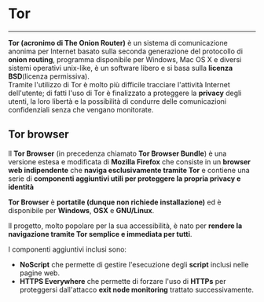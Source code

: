# Tor
---
**Tor (acronimo di The Onion Router)** è un sistema di comunicazione anonima per Internet basato sulla seconda generazione del protocollo di **onion routing**, programma disponibile per Windows, Mac OS X e diversi sistemi operativi unix-like, è un software libero e si basa sulla **licenza BSD**(licenza permissiva).<br/>
Tramite l'utilizzo di Tor è molto più difficile tracciare l'attività Internet dell'utente; di fatti l'uso di Tor è finalizzato a proteggere la **privacy** degli utenti, la loro libertà e la possibilità di condurre delle comunicazioni confidenziali senza che vengano monitorate.
## Tor browser
Il **Tor Browser** (in precedenza chiamato **Tor Browser Bundle**) è una versione estesa e modificata di **Mozilla Firefox** che consiste in un **browser web indipendente** che **naviga esclusivamente tramite Tor** e contiene una serie di **componenti aggiuntivi utili per proteggere la propria privacy e identità**

**Tor Browser** è **portatile (dunque non richiede installazione)** ed è disponibile per **Windows**, **OSX** e **GNU/Linux**.

Il progetto, molto popolare per la sua accessibilità, è nato per **rendere la navigazione tramite Tor semplice e immediata per tutti**.

I componenti aggiuntivi inclusi sono:
* **NoScript** che permette di gestire l'esecuzione degli **script** inclusi nelle pagine web.
* **HTTPS Everywhere** che permette di forzare l'uso di **HTTPs** per proteggersi dall'attacco **exit node monitoring** trattato successivamente.
